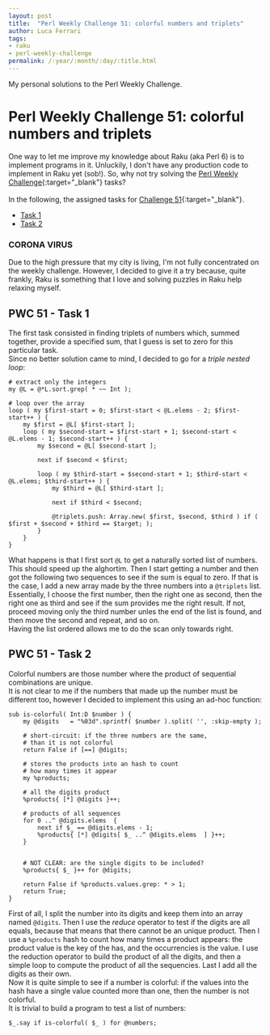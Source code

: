 ```yaml
---
layout: post
title:  "Perl Weekly Challenge 51: colorful numbers and triplets"
author: Luca Ferrari
tags:
- raku
- perl-weekly-challenge
permalink: /:year/:month/:day/:title.html
---
```

My personal solutions to the Perl Weekly Challenge.

# Perl Weekly Challenge 51: colorful numbers and triplets

One way to let me improve my knowledge about Raku (aka Perl 6) is to implement programs in it.
Unluckily, I don't have any production code to implement in Raku yet (sob!).
So, why not try solving the [Perl Weekly Challenge](https://perlweeklychallenge.org/){:target="_blank"} tasks?
<br/>
<br/>
In the following, the assigned tasks for [Challenge 51](https://perlweeklychallenge.org/blog/perl-weekly-challenge-051/){:target="_blank"}.
<br/>
- [Task 1](#task1)
- [Task 2](#task2)


### CORONA VIRUS

Due to the high pressure that my city is living, I'm not fully concentrated on the weekly challenge. However, I decided to give it a try because, quite frankly, Raku is something that I love and solving puzzles in Raku help relaxing myself.


<a name="task1"></a>
## PWC 51 - Task 1

The first task consisted in finding triplets of numbers which, summed together, provide a specified sum, that I guess is set to zero for this particular task.
<br/>
Since no better solution came to mind, I decided to go for a *triple nested loop*:


```perl6
# extract only the integers
my @L = @*L.sort.grep( * ~~ Int );

# loop over the array
loop ( my $first-start = 0; $first-start < @L.elems - 2; $first-start++ ) {
    my $first = @L[ $first-start ];
    loop ( my $second-start = $first-start + 1; $second-start < @L.elems - 1; $second-start++ ) {
        my $second = @L[ $second-start ];

        next if $second < $first;

        loop ( my $third-start = $second-start + 1; $third-start < @L.elems; $third-start++ ) {
            my $third = @L[ $third-start ];

            next if $third < $second;

            @triplets.push: Array.new( $first, $second, $third ) if ( $first + $second + $third == $target; );
        }
    }
}
```

What happens is that I first sort `@L` to get a naturally sorted list of numbers. This should speed up the alghortim. Then I start getting a number and then got the following two sequences to see if the sum is equal to zero. If that is the case, I add a new array made by the three numbers into a `@triplets` list.
Essentially, I choose the first number, then the right one as second, then the right one as third and see if the sum provides me the right result. If not, proceed moving only the third number unles the end of the list is found, and then move the second and repeat, and so on.
<br/>
Having the list ordered allows me to do the scan only towards right.




<a name="task2"></a>
## PWC 51 - Task 2

Colorful numbers are those number where the product of sequential combinations are unique.
<br/>
It is not clear to me if the numbers that made up the number must be different too, however I decided to implement this using an ad-hoc function:

```perl6
sub is-colorful( Int:D $number ) {
    my @digits   = "%03d".sprintf( $number ).split( '', :skip-empty );

    # short-circuit: if the three numbers are the same,
    # than it is not colorful
    return False if [==] @digits;

    # stores the products into an hash to count
    # how many times it appear
    my %products;

    # all the digits product
    %products{ [*] @digits }++;

    # products of all sequences
    for 0 ..^ @digits.elems  {
        next if $_ == @digits.elems - 1;
        %products{ [*] @digits[ $_ ..^ @digits.elems  ] }++;
    }


    # NOT CLEAR: are the single digits to be included?
    %products{ $_ }++ for @digits;

    return False if %products.values.grep: * > 1;
    return True;
}

```

First of all, I split the number into its digits and keep them into an array named `@digits`. Then I use the *reduce* operator to test if the digits are all equals, because that means that there cannot be an unique product.
Then I use a `%products` hash to count how many times a product appears: the product value is the key of the has, and the occurrencies is the value.
I use the reduction operator to build the product of all the digits, and then a simple loop to compute the product of all the sequencies. Last I add all the digits as their own.
<br/>
Now it is quite simple to see if a number is colorful: if the values into the hash have a single value counted more than one, then the number is not colorful.
<br/>
It is trivial to build a program to test a list of numbers:


```perl6
$_.say if is-colorful( $_ ) for @numbers;
```
